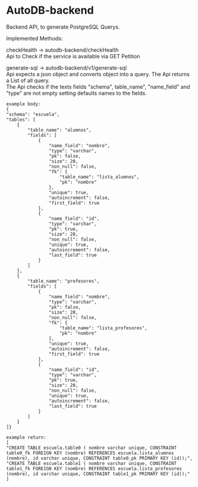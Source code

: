 # AutoDB-backend

Backend API, to generate PostgreSQL Querys.


Implemented Methods:

checkHealth -> autodb-backend/checkHealth  
        Api to Check if the service is available via GET Petition

generate-sql -> autodb-backend/v1/generate-sql  
        Api expects a json object and converts object into a query. The Api returns a List of all query.   
        The Api checks if the texts fields "schema", table_name", "name_field" and "type" are not empty setting defaults names to the fields.   
        
    example body:
    {
    "schema": "escuela",
    "tables": [
        {
            "table_name": "alumnos",
            "fields": [
                {
                    "name_field": "nombre",
                    "type": "varchar",
                    "pk": false,
                    "size": 20,
                    "non_null": false,
                    "fk": {
                        "table_name": "lista_alumnos",
                        "pk": "nombre"
                    },
                    "unique": true,
                    "autoincrement": false,
                    "first_field": true
                },
                {
                    "name_field": "id",
                    "type": "varchar",
                    "pk": true,
                    "size": 20,
                    "non_null": false,
                    "unique": true,
                    "autoincrement": false,
                    "last_field": true
                }
            ]
        },
        {
            "table_name": "profesores",
            "fields": [
                {
                    "name_field": "nombre",
                    "type": "varchar",
                    "pk": false,
                    "size": 20,
                    "non_null": false,
                    "fk": {
                        "table_name": "lista_profesores",
                        "pk": "nombre"
                    },
                    "unique": true,
                    "autoincrement": false,
                    "first_field": true
                },
                {
                    "name_field": "id",
                    "type": "varchar",
                    "pk": true,
                    "size": 20,
                    "non_null": false,
                    "unique": true,
                    "autoincrement": false,
                    "last_field": true
                }
            ]
        }
    ]}

    example return: 
    [
    "CREATE TABLE escuela.table0 ( nombre varchar unique, CONSTRAINT table0_fk FOREIGN KEY (nombre) REFERENCES escuela.lista_alumnos (nombre), id varchar unique, CONSTRAINT table0_pk PRIMARY KEY (id));",
    "CREATE TABLE escuela.table1 ( nombre varchar unique, CONSTRAINT table1_fk FOREIGN KEY (nombre) REFERENCES escuela.lista_profesores (nombre), id varchar unique, CONSTRAINT table1_pk PRIMARY KEY (id));"
    ]


